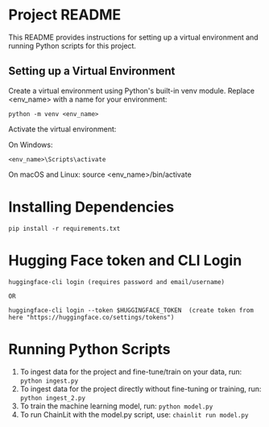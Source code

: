 # Project README

This README provides instructions for setting up a virtual environment and running Python scripts for this project.

## Setting up a Virtual Environment

Create a virtual environment using Python's built-in venv module. Replace <env_name> with a name for your environment:

    python -m venv <env_name>

Activate the virtual environment:

On Windows:

    <env_name>\Scripts\activate

On macOS and Linux:
source <env_name>/bin/activate

# Installing Dependencies

    pip install -r requirements.txt

# Hugging Face token and CLI Login

    huggingface-cli login (requires password and email/username)

    OR

    huggingface-cli login --token $HUGGINGFACE_TOKEN  (create token from here "https://huggingface.co/settings/tokens")

# Running Python Scripts

1. To ingest data for the project and fine-tune/train on your data, run: `python ingest.py`
2. To ingest data for the project directly without fine-tuning or training, run: `python ingest_2.py`
3. To train the machine learning model, run: `python model.py`
4. To run ChainLit with the model.py script, use: `chainlit run model.py`
